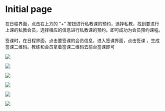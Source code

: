 # Initial page

在日程界面，点击右上方的  "+" 按钮进行私教课的预约，选择私教，找到要进行上课的私教会员，选择相应的信息进行私教课的预约。即可成功为会员预约课程。

签课时，在日程界面，点击要签课的会员信息，进入签课界面，点击签课 ，生成签课二维码。教练和会员拿着签课二维码去前台签课即可

![](.gitbook/assets/1%20%286%29.jpg)

![](.gitbook/assets/2%20%283%29.jpg)

![](.gitbook/assets/3.jpg)

![](.gitbook/assets/4%20%283%29.jpg)

![](.gitbook/assets/wei-xin-tu-pian-bian-ji-20180710144606.jpg)

![](.gitbook/assets/5%20%281%29.jpg)

